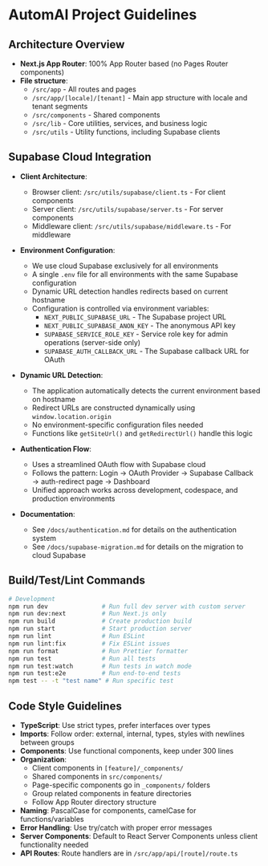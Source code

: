 # AutomAI Project Guidelines

## Architecture Overview

- **Next.js App Router**: 100% App Router based (no Pages Router components)
- **File structure**:
  - `/src/app` - All routes and pages
  - `/src/app/[locale]/[tenant]` - Main app structure with locale and tenant segments
  - `/src/components` - Shared components
  - `/src/lib` - Core utilities, services, and business logic
  - `/src/utils` - Utility functions, including Supabase clients

## Supabase Cloud Integration

- **Client Architecture**:
  - Browser client: `/src/utils/supabase/client.ts` - For client components
  - Server client: `/src/utils/supabase/server.ts` - For server components
  - Middleware client: `/src/utils/supabase/middleware.ts` - For middleware

- **Environment Configuration**:
  - We use cloud Supabase exclusively for all environments
  - A single `.env` file for all environments with the same Supabase configuration
  - Dynamic URL detection handles redirects based on current hostname
  - Configuration is controlled via environment variables:
    - `NEXT_PUBLIC_SUPABASE_URL` - The Supabase project URL
    - `NEXT_PUBLIC_SUPABASE_ANON_KEY` - The anonymous API key
    - `SUPABASE_SERVICE_ROLE_KEY` - Service role key for admin operations (server-side only)
    - `SUPABASE_AUTH_CALLBACK_URL` - The Supabase callback URL for OAuth

- **Dynamic URL Detection**:
  - The application automatically detects the current environment based on hostname
  - Redirect URLs are constructed dynamically using `window.location.origin`
  - No environment-specific configuration files needed
  - Functions like `getSiteUrl()` and `getRedirectUrl()` handle this logic

- **Authentication Flow**:
  - Uses a streamlined OAuth flow with Supabase cloud
  - Follows the pattern: Login → OAuth Provider → Supabase Callback → auth-redirect page → Dashboard
  - Unified approach works across development, codespace, and production environments

- **Documentation**:
  - See `/docs/authentication.md` for details on the authentication system
  - See `/docs/supabase-migration.md` for details on the migration to cloud Supabase

## Build/Test/Lint Commands

```bash
# Development
npm run dev               # Run full dev server with custom server
npm run dev:next          # Run Next.js only
npm run build             # Create production build
npm run start             # Start production server
npm run lint              # Run ESLint
npm run lint:fix          # Fix ESLint issues
npm run format            # Run Prettier formatter
npm run test              # Run all tests
npm run test:watch        # Run tests in watch mode
npm run test:e2e          # Run end-to-end tests
npm test -- -t "test name" # Run specific test
```

## Code Style Guidelines

- **TypeScript**: Use strict types, prefer interfaces over types
- **Imports**: Follow order: external, internal, types, styles with newlines between groups
- **Components**: Use functional components, keep under 300 lines
- **Organization**:
  - Client components in `[feature]/_components/`
  - Shared components in `src/components/`
  - Page-specific components go in `_components/` folders
  - Group related components in feature directories
  - Follow App Router directory structure
- **Naming**: PascalCase for components, camelCase for functions/variables
- **Error Handling**: Use try/catch with proper error messages
- **Server Components**: Default to React Server Components unless client functionality needed
- **API Routes**: Route handlers are in `/src/app/api/[route]/route.ts`
